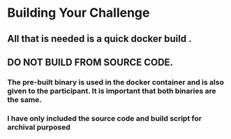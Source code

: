 # Building Your Challenge

## All that is needed is a quick docker build .

## DO NOT BUILD FROM SOURCE CODE. 

### The pre-built binary is used in the docker container and is also given to the participant. It is important that both binaries are the same.

### I have only included the source code and build script for archival purposed
